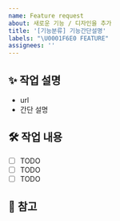 ```yaml
---
name: Feature request
about: 새로운 기능 / 디자인을 추가
title: '[기능분류] 기능간단설명'
labels: "\U0001F6E0️ FEATURE"
assignees: ''
---
```


## ✨ 작업 설명

- url
- 간단 설명

## 🛠️ 작업 내용

- [ ] TODO
- [ ] TODO
- [ ] TODO

## 📝 참고
